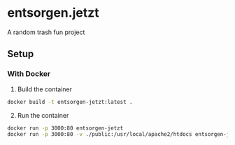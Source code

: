 # entsorgen.jetzt

A random trash fun project

## Setup

### With Docker

1. Build the container

```bash
docker build -t entsorgen-jetzt:latest .
```

2. Run the container

```bash
docker run -p 3000:80 entsorgen-jetzt                                         # production
docker run -p 3000:80 -v ./public:/usr/local/apache2/htdocs entsorgen-jetzt   # development
```
